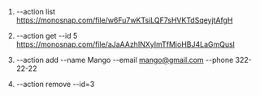 1. --action list
https://monosnap.com/file/w6Fu7wKTsiLQF7sHVKTdSqeyjtAfgH

2. --action get --id 5
https://monosnap.com/file/aJaAAzhINXyImTfMioHBJ4LaGmQusl

3. --action add --name Mango --email mango@gmail.com --phone 322-22-22


4. --action remove --id=3

